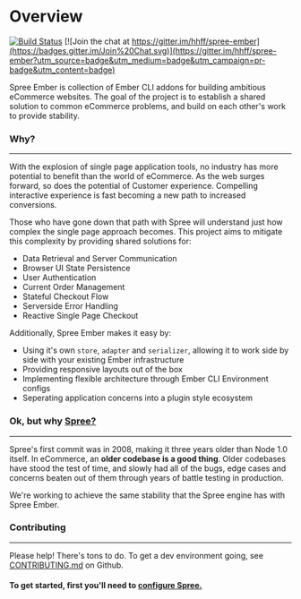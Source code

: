 # Overview

[![Build Status](https://travis-ci.org/hhff/spree-ember.svg?branch=master)](https://travis-ci.org/hhff/spree-ember)
[![Join the chat at https://gitter.im/hhff/spree-ember](https://badges.gitter.im/Join%20Chat.svg)](https://gitter.im/hhff/spree-ember?utm_source=badge&utm_medium=badge&utm_campaign=pr-badge&utm_content=badge)

Spree Ember is collection of Ember CLI addons for building ambitious eCommerce 
websites.  The goal of the project is to establish a shared solution to common 
eCommerce problems, and build on each other's work to provide stability.

### Why?
***

With the explosion of single page application tools, no industry has more
potential to benefit than the world of eCommerce.  As the web surges forward, so
does the potential of Customer experience.  Compelling interactive experience is 
fast becoming a new path to increased conversions.

Those who have gone down that path with Spree will understand just how complex 
the single page approach becomes.  This project aims to mitigate this complexity 
by providing shared solutions for:

- Data Retrieval and Server Communication
- Browser UI State Persistence
- User Authentication
- Current Order Management
- Stateful Checkout Flow
- Serverside Error Handling
- Reactive Single Page Checkout

Additionally, Spree Ember makes it easy by:
- Using it's own `store`, `adapter` and `serializer`, allowing it to work side
by side with your existing Ember infrastructure
- Providing responsive layouts out of the box
- Implementing flexible architecture through Ember CLI Environment configs
- Seperating application concerns into a plugin style ecosystem

### Ok, but why [Spree?](http://github.com/spree/spree)
***

Spree's first commit was in 2008, making it three years older than Node 1.0 
itself.  In eCommerce, an **older codebase is a good thing**.  Older codebases 
have stood the test of time, and slowly had all of the bugs, edge cases and 
concerns beaten out of them through years of battle testing in production.

We're working to achieve the same stability that the Spree engine has with Spree 
Ember.

### Contributing
***

Please help!  There's tons to do.  To get a dev environment going, see 
[CONTRIBUTING.md](https://github.com/hhff/spree-ember/blob/master/CONTRIBUTING.md) 
on Github.

#### **To get started, first you'll need to [configure Spree.](./2-configuring-spree.html)**

